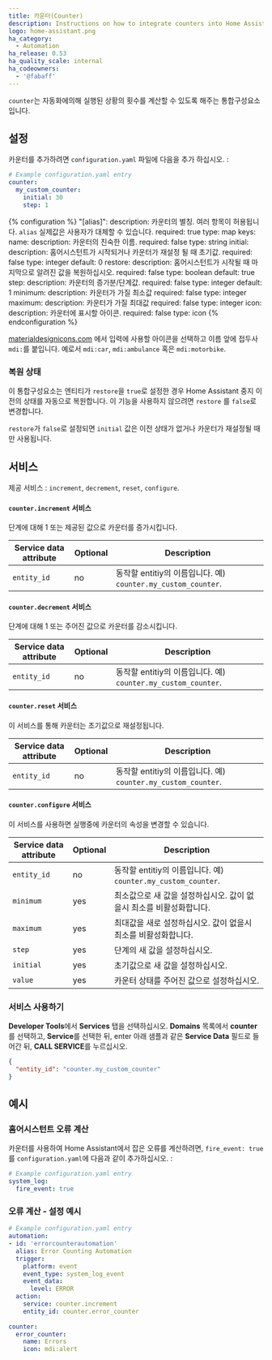 ```yaml
---
title: 카운터(Counter)
description: Instructions on how to integrate counters into Home Assistant.
logo: home-assistant.png
ha_category:
  - Automation
ha_release: 0.53
ha_quality_scale: internal
ha_codeowners:
  - '@fabaff'
---
```


`counter`는 자동화에의해 실행된 상황의 횟수를 계산할 수 있도록 해주는 통합구성요소입니다.

## 설정

카운터를 추가하려면 `configuration.yaml` 파일에 다음을 추가 하십시오. :

```yaml
# Example configuration.yaml entry
counter:
  my_custom_counter:
    initial: 30
    step: 1
```

{% configuration %}
"[alias]":
  description: 카운터의 별칭. 여러 항목이 허용됩니다. `alias` 실제값은 사용자가 대체할 수 있습니다.
  required: true
  type: map
  keys:
    name:
      description: 카운터의 친숙한 이름.
      required: false
      type: string
    initial:
      description: 홈어시스턴트가 시작되거나 카운터가 재설정 될 때 초기값.
      required: false
      type: integer
      default: 0
    restore:
      description: 홈어시스턴트가 시작될 때 마지막으로 알려진 값을 복원하십시오.
      required: false
      type: boolean
      default: true
    step:
      description: 카운터의 증가분/단계값.
      required: false
      type: integer
      default: 1
    minimum:
      description: 카운터가 가질 최소값
      required: false
      type: integer
    maximum:
      description: 카운터가 가질 최대값
      required: false
      type: integer
    icon:
      description: 카운터에 표시할 아이콘.
      required: false
      type: icon
{% endconfiguration %}

[materialdesignicons.com](https://materialdesignicons.com/) 에서 입력에 사용할 아이콘을 선택하고 이름 앞에 접두사 `mdi:`를 붙입니다. 예로서 `mdi:car`, `mdi:ambulance` 혹은 `mdi:motorbike`.

### 복원 상태

이 통합구성요소는 엔티티가 `restore`을 `true`로 설정한 경우 Home Assistant 중지 이전의 상태를 자동으로 복원합니다. 이 기능을 사용하지 않으려면 `restore` 를 `false`로 변경합니다.

`restore`가 `false`로 설정되면 `initial` 값은 이전 상태가 없거나 카운터가 재설정될 때만 사용됩니다.

## 서비스

제공 서비스 : `increment`, `decrement`, `reset`, `configure`.

#### `counter.increment` 서비스

단계에 대해 1 또는 제공된 값으로 카운터를 증가시킵니다.

| Service data attribute | Optional | Description |
| ---------------------- | -------- | ----------- |
| `entity_id`            |      no  | 동작할 entitiy의 이름입니다. 예) `counter.my_custom_counter`. |

#### `counter.decrement` 서비스

단계에 대해 1 또는 주어진 값으로 카운터를 감소시킵니다.

| Service data attribute | Optional | Description |
| ---------------------- | -------- | ----------- |
| `entity_id`            |      no  | 동작할 entitiy의 이름입니다. 예) `counter.my_custom_counter`. |

#### `counter.reset` 서비스

이 서비스를 통해 카운터는 초기값으로 재설정됩니다.

| Service data attribute | Optional | Description |
| ---------------------- | -------- | ----------- |
| `entity_id`            |      no  | 동작할 entitiy의 이름입니다. 예) `counter.my_custom_counter`. |

#### `counter.configure` 서비스

이 서비스를 사용하면 실행중에 카운터의 속성을 변경할 수 있습니다.

| Service data attribute | Optional | Description |
| ---------------------- | -------- | ----------- |
| `entity_id`            |      no  | 동작할 entitiy의 이름입니다. 예) `counter.my_custom_counter`. |
| `minimum`              |     yes  | 최소값으로 새 값을 설정하십시오. 값이 없을시 최소를 비활성화합니다. |
| `maximum`              |     yes  | 최대값을 새로 설정하십시오. 값이 없을시 최소를 비활성화합니다. |
| `step`                 |     yes  | 단계의 새 값을 설정하십시오. |
| `initial`              |     yes  | 초기값으로 새 값을 설정하십시오. |
| `value`                |     yes  | 카운터 상태를 주어진 값으로 설정하십시오. |



### 서비스 사용하기

**Developer Tools**에서 **Services** 탭을 선택하십시오. **Domains** 목록에서 **counter**를 선택하고, **Service**를 선택한 뒤, enter 아래 샘플과 같은 **Service Data** 필드로 들어간 뒤, **CALL SERVICE**를 누르십시오.

```json
{
  "entity_id": "counter.my_custom_counter"
}
```

## 예시

### 홈어시스턴트 오류 계산

카운터를 사용하여 Home Assistant에서 잡은 오류를 계산하려면, `fire_event: true`를 `configuration.yaml`에 다음과 같이 추가하십시오. :

```yaml
# Example configuration.yaml entry
system_log:
  fire_event: true
```

### 오류 계산 - 설정 예시
```yaml
# Example configuration.yaml entry
automation:
- id: 'errorcounterautomation'
  alias: Error Counting Automation
  trigger:
    platform: event
    event_type: system_log_event
    event_data:
      level: ERROR
  action:
    service: counter.increment
    entity_id: counter.error_counter
    
counter:
  error_counter:
    name: Errors
    icon: mdi:alert  
```
